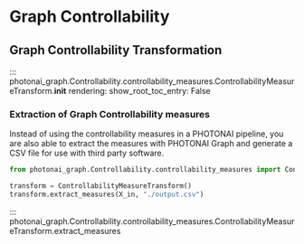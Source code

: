 # Graph Controllability

## Graph Controllability Transformation

::: photonai_graph.Controllability.controllability_measures.ControllabilityMeasureTransform.__init__
    rendering:
        show_root_toc_entry: False

### Extraction of Graph Controllability measures
Instead of using the controllability measures in a PHOTONAI pipeline, you are also able to 
extract the measures with PHOTONAI Graph and generate a CSV file for use with third party software.

```python
from photonai_graph.Controllability.controllability_measures import ControllabilityMeasureTransform

transform = ControllabilityMeasureTransform()
transform.extract_measures(X_in, "./output.csv")
```

::: photonai_graph.Controllability.controllability_measures.ControllabilityMeasureTransform.extract_measures
